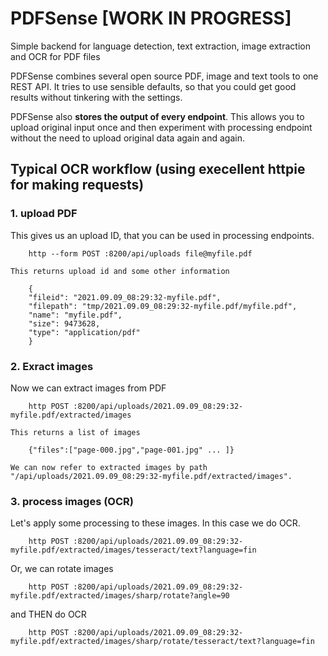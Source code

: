 # PDFSense [WORK IN PROGRESS]
Simple backend for language detection, text extraction, image extraction and OCR for PDF files

PDFSense combines several open source PDF, image and text tools to one REST API. It tries to use sensible defaults, so that you could get good results without tinkering with the settings.

PDFSense also **stores the output of every endpoint**. This allows you to upload original input once and then experiment with processing endpoint without the need to upload original data again and again.

## Typical OCR workflow (using execellent httpie for making requests)
### 1. upload PDF

This gives us an upload ID, that you can be used in processing endpoints.

        http --form POST :8200/api/uploads file@myfile.pdf

    This returns upload id and some other information

        {
        "fileid": "2021.09.09_08:29:32-myfile.pdf",
        "filepath": "tmp/2021.09.09_08:29:32-myfile.pdf/myfile.pdf",
        "name": "myfile.pdf",
        "size": 9473628,
        "type": "application/pdf"
        }



### 2. Exract images

Now we can extract images from PDF

        http POST :8200/api/uploads/2021.09.09_08:29:32-myfile.pdf/extracted/images

    This returns a list of images

        {"files":["page-000.jpg","page-001.jpg" ... ]}

    We can now refer to extracted images by path "/api/uploads/2021.09.09_08:29:32-myfile.pdf/extracted/images".

### 3. process images (OCR)

Let's apply some processing to these images. In this case we do OCR.

        http POST :8200/api/uploads/2021.09.09_08:29:32-myfile.pdf/extracted/images/tesseract/text?language=fin

Or, we can rotate images

        http POST :8200/api/uploads/2021.09.09_08:29:32-myfile.pdf/extracted/images/sharp/rotate?angle=90

and THEN do OCR

        http POST :8200/api/uploads/2021.09.09_08:29:32-myfile.pdf/extracted/images/sharp/rotate/tesseract/text?language=fin
